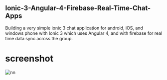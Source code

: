 
## Ionic-3-Angular-4-Firebase-Real-Time-Chat-Apps

Building a very simple ionic 3 chat application for android, iOS, and windows phone with Ionic 3 which uses Angular 4, and with firebase for real time data sync across the group.

# screenshot

![nn](https://user-images.githubusercontent.com/12325386/28227286-d80a31ca-690b-11e7-90f8-74461471be1e.JPG)
